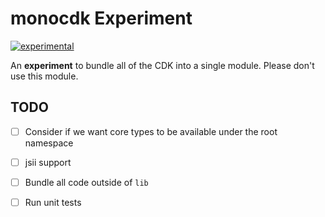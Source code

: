 # monocdk Experiment

[![experimental](http://badges.github.io/stability-badges/dist/experimental.svg)](http://github.com/badges/stability-badges)

An __experiment__ to bundle all of the CDK into a single module. Please don't
use this module.

## TODO

- [ ] Consider if we want core types to be available under the root namespace
- [ ] jsii support
- [ ] Bundle all code outside of `lib`
- [ ] Run unit tests

